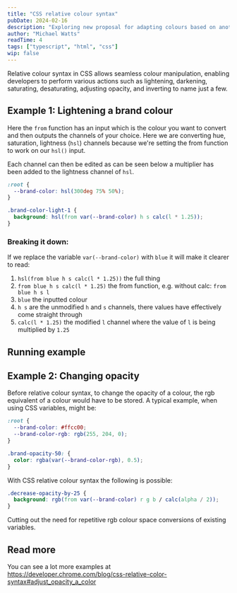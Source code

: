 ```yaml
---
title: "CSS relative colour syntax"
pubDate: 2024-02-16
description: "Exploring new proposal for adapting colours based on another colour's channels and values."
author: "Michael Watts"
readTime: 4
tags: ["typescript", "html", "css"]
wip: false
---
```


Relative colour syntax in CSS allows seamless colour manipulation, enabling developers to perform various actions such as lightening, darkening, saturating, desaturating, adjusting opacity, and inverting to name just a few.

## Example 1: Lightening a brand colour

Here the `from` function has an input which is the colour you want to convert and then outputs the channels of your choice.
Here we are converting hue, saturation, lightness (`hsl`) channels because we're setting the from function to work on our `hsl()` input.

Each channel can then be edited as can be seen below a multiplier has been added to the lightness channel of `hsl`.

```css
:root {
  --brand-color: hsl(300deg 75% 50%);
}

.brand-color-light-1 {
  background: hsl(from var(--brand-color) h s calc(l * 1.25));
}
```

### Breaking it down:

If we replace the variable `var(--brand-color)` with `blue` it will make it clearer to read:

1. `hsl(from blue h s calc(l * 1.25))` the full thing
2. `from blue h s calc(l * 1.25)` the from function, e.g. without calc: `from blue h s l`
3. `blue` the inputted colour
4. `h s` are the unmodified `h` and `s` channels, there values have effectively come straight through
5. `calc(l * 1.25)` the modified `l` channel where the value of `l` is being multiplied by `1.25`

## Running example

<relative-color-syntax-example></relative-color-syntax-example>

## Example 2: Changing opacity

Before relative colour syntax, to change the opacity of a colour, the rgb equivalent of a colour would have to be stored. A typical example, when using CSS variables, might be:

```css
:root {
  --brand-color: #ffcc00;
  --brand-color-rgb: rgb(255, 204, 0);
}

.brand-opacity-50: {
  color: rgba(var(--brand-color-rgb), 0.5);
}
```

With CSS relative colour syntax the following is possible:

```css
.decrease-opacity-by-25 {
  background: rgb(from var(--brand-color) r g b / calc(alpha / 2));
}
```

Cutting out the need for repetitive rgb colour space conversions of existing variables.

## Read more

You can see a lot more examples at https://developer.chrome.com/blog/css-relative-color-syntax#adjust_opacity_a_color
